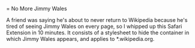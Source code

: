 = No More Jimmy Wales

A friend was saying he's about to never return to Wikipedia because he's tired of seeing Jimmy Wales on every page, so I whipped up this Safari Extension in 10 minutes. It consists of a stylesheet to hide the container in which Jimmy Wales appears, and applies to *.wikipedia.org.

